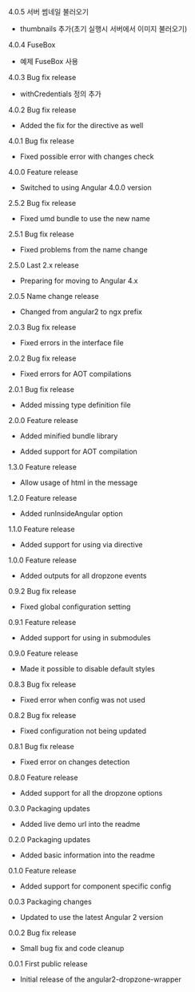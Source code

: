 4.0.5 서버 썸네일 불러오기

- thumbnails 추가(초기 실행시 서버에서 이미지 불러오기)

4.0.4 FuseBox

  - 예제 FuseBox 사용
  
4.0.3 Bug fix release 

  - withCredentials 정의 추가
  
4.0.2 Bug fix release

  - Added the fix for the directive as well

4.0.1 Bug fix release

  - Fixed possible error with changes check

4.0.0 Feature release

  - Switched to using Angular 4.0.0 version

2.5.2 Bug fix release

  - Fixed umd bundle to use the new name

2.5.1 Bug fix release

  - Fixed problems from the name change

2.5.0 Last 2.x release

  - Preparing for moving to Angular 4.x

2.0.5 Name change release

  - Changed from angular2 to ngx prefix

2.0.3 Bug fix release

  - Fixed errors in the interface file

2.0.2 Bug fix release

  - Fixed errors for AOT compilations

2.0.1 Bug fix release

  - Added missing type definition file

2.0.0 Feature release

  - Added minified bundle library

  - Added support for AOT compilation

1.3.0 Feature release

  - Allow usage of html in the message

1.2.0 Feature release

  - Added runInsideAngular option

1.1.0 Feature release

  - Added support for using via directive

1.0.0 Feature release

  - Added outputs for all dropzone events

0.9.2 Bug fix release

  - Fixed global configuration setting

0.9.1 Feature release

  - Added support for using in submodules

0.9.0 Feature release

  - Made it possible to disable default styles

0.8.3 Bug fix release

  - Fixed error when config was not used

0.8.2 Bug fix release

  - Fixed configuration not being updated

0.8.1 Bug fix release

  - Fixed error on changes detection

0.8.0 Feature release

  - Added support for all the dropzone options

0.3.0 Packaging updates

  - Added live demo url into the readme

0.2.0 Packaging updates

  - Added basic information into the readme

0.1.0 Feature release

  - Added support for component specific config

0.0.3 Packaging changes

  - Updated to use the latest Angular 2 version

0.0.2 Bug fix release

  - Small bug fix and code cleanup

0.0.1 First public release

  - Initial release of the angular2-dropzone-wrapper
